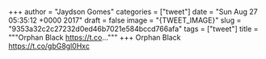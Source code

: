 
+++
author = "Jaydson Gomes"
categories = ["tweet"]
date = "Sun Aug 27 05:35:12 +0000 2017"
draft = false
image = "{TWEET_IMAGE}"
slug = "9353a32c2c27232d0ed46b7021e584bccd766afa"
tags = ["tweet"]
title = """Orphan Black https://t.co..."""
+++
Orphan Black https://t.co/gbG8gl0Hxc
